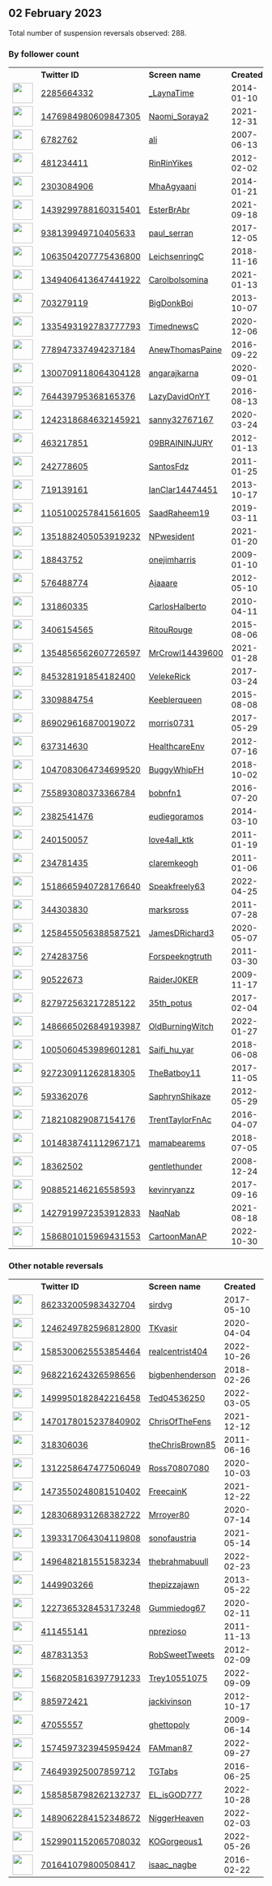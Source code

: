 
## 02 February 2023
Total number of suspension reversals observed: 288.

### By follower count
<table><tr><th></th><th align="left">Twitter ID</th><th align="left">Screen name</th>
<th align="left">Created</th><th align="left">Status</th><th align="left">Suspended</th><th align="left">Followers</th>
<tr><td><a href="https://pbs.twimg.com/profile_images/1620593273692643328/2BjX4gpP_normal.jpg"><img src="https://pbs.twimg.com/profile_images/1620593273692643328/2BjX4gpP_normal.jpg" width="40px" height="40px" align="center"/></a></td><td><a href="https://twitter.com/intent/user?user_id=2285664332">2285664332</a></td><td><a href="https://twitter.com/_LaynaTime">_LaynaTime</a></td><td>2014-01-10</td><td align="center"></td><td>2023-01-19</td><td>403401</td></tr>
<tr><td><a href="https://pbs.twimg.com/profile_images/1624492045778792453/Xs-lWnED_normal.jpg"><img src="https://pbs.twimg.com/profile_images/1624492045778792453/Xs-lWnED_normal.jpg" width="40px" height="40px" align="center"/></a></td><td><a href="https://twitter.com/intent/user?user_id=1476984980609847305">1476984980609847305</a></td><td><a href="https://twitter.com/Naomi_Soraya2">Naomi_Soraya2</a></td><td>2021-12-31</td><td align="center"></td><td>2023-01-01</td><td>213176</td></tr>
<tr><td><a href="https://pbs.twimg.com/profile_images/1305817044240261121/xWwXL2P3_normal.jpg"><img src="https://pbs.twimg.com/profile_images/1305817044240261121/xWwXL2P3_normal.jpg" width="40px" height="40px" align="center"/></a></td><td><a href="https://twitter.com/intent/user?user_id=6782762">6782762</a></td><td><a href="https://twitter.com/ali">ali</a></td><td>2007-06-13</td><td align="center">🚫</td><td>2023-01-25</td><td>173031</td></tr>
<tr><td><a href="https://pbs.twimg.com/profile_images/1639793593648021506/ub3xSLZk_normal.jpg"><img src="https://pbs.twimg.com/profile_images/1639793593648021506/ub3xSLZk_normal.jpg" width="40px" height="40px" align="center"/></a></td><td><a href="https://twitter.com/intent/user?user_id=481234411">481234411</a></td><td><a href="https://twitter.com/RinRinYikes">RinRinYikes</a></td><td>2012-02-02</td><td align="center"></td><td>2022-12-31</td><td>92532</td></tr>
<tr><td><a href="https://pbs.twimg.com/profile_images/1633741176212946944/5onxIcRf_normal.jpg"><img src="https://pbs.twimg.com/profile_images/1633741176212946944/5onxIcRf_normal.jpg" width="40px" height="40px" align="center"/></a></td><td><a href="https://twitter.com/intent/user?user_id=2303084906">2303084906</a></td><td><a href="https://twitter.com/MhaAgyaani">MhaAgyaani</a></td><td>2014-01-21</td><td align="center"></td><td>2022-07-20</td><td>37701</td></tr>
<tr><td><a href="https://pbs.twimg.com/profile_images/1524555658456182786/ihrTLnDP_normal.jpg"><img src="https://pbs.twimg.com/profile_images/1524555658456182786/ihrTLnDP_normal.jpg" width="40px" height="40px" align="center"/></a></td><td><a href="https://twitter.com/intent/user?user_id=1439299788160315401">1439299788160315401</a></td><td><a href="https://twitter.com/EsterBrAbr">EsterBrAbr</a></td><td>2021-09-18</td><td align="center"></td><td>2022-07-22</td><td>30070</td></tr>
<tr><td><a href="https://pbs.twimg.com/profile_images/1621076493311918080/bVlssH8Z_normal.jpg"><img src="https://pbs.twimg.com/profile_images/1621076493311918080/bVlssH8Z_normal.jpg" width="40px" height="40px" align="center"/></a></td><td><a href="https://twitter.com/intent/user?user_id=938139949710405633">938139949710405633</a></td><td><a href="https://twitter.com/paul_serran">paul_serran</a></td><td>2017-12-05</td><td align="center"></td><td></td><td>29325</td></tr>
<tr><td><a href="https://pbs.twimg.com/profile_images/1532718946570346496/Edgof983_normal.jpg"><img src="https://pbs.twimg.com/profile_images/1532718946570346496/Edgof983_normal.jpg" width="40px" height="40px" align="center"/></a></td><td><a href="https://twitter.com/intent/user?user_id=1063504207775436800">1063504207775436800</a></td><td><a href="https://twitter.com/LeichsenringC">LeichsenringC</a></td><td>2018-11-16</td><td align="center"></td><td>2022-07-23</td><td>26813</td></tr>
<tr><td><a href="https://pbs.twimg.com/profile_images/1647559734445088768/iyH_qF2U_normal.jpg"><img src="https://pbs.twimg.com/profile_images/1647559734445088768/iyH_qF2U_normal.jpg" width="40px" height="40px" align="center"/></a></td><td><a href="https://twitter.com/intent/user?user_id=1349406413647441922">1349406413647441922</a></td><td><a href="https://twitter.com/Carolbolsomina">Carolbolsomina</a></td><td>2021-01-13</td><td align="center"></td><td>2022-11-09</td><td>23585</td></tr>
<tr><td><a href="https://pbs.twimg.com/profile_images/1648191000915877888/OQXCRH1m_normal.jpg"><img src="https://pbs.twimg.com/profile_images/1648191000915877888/OQXCRH1m_normal.jpg" width="40px" height="40px" align="center"/></a></td><td><a href="https://twitter.com/intent/user?user_id=703279119">703279119</a></td><td><a href="https://twitter.com/BigDonkBoi">BigDonkBoi</a></td><td>2013-10-07</td><td align="center"></td><td>2022-11-20</td><td>7384</td></tr>
<tr><td><a href="https://pbs.twimg.com/profile_images/1335495666903121920/Y8rQ6v9R_normal.jpg"><img src="https://pbs.twimg.com/profile_images/1335495666903121920/Y8rQ6v9R_normal.jpg" width="40px" height="40px" align="center"/></a></td><td><a href="https://twitter.com/intent/user?user_id=1335493192783777793">1335493192783777793</a></td><td><a href="https://twitter.com/TimednewsC">TimednewsC</a></td><td>2020-12-06</td><td align="center"></td><td>2023-01-19</td><td>6096</td></tr>
<tr><td><a href="https://pbs.twimg.com/profile_images/778957429778292736/VEe6DHY9_normal.jpg"><img src="https://pbs.twimg.com/profile_images/778957429778292736/VEe6DHY9_normal.jpg" width="40px" height="40px" align="center"/></a></td><td><a href="https://twitter.com/intent/user?user_id=778947337494237184">778947337494237184</a></td><td><a href="https://twitter.com/AnewThomasPaine">AnewThomasPaine</a></td><td>2016-09-22</td><td align="center"></td><td></td><td>6041</td></tr>
<tr><td><a href="https://pbs.twimg.com/profile_images/1645637566065156096/EpbTIu-K_normal.jpg"><img src="https://pbs.twimg.com/profile_images/1645637566065156096/EpbTIu-K_normal.jpg" width="40px" height="40px" align="center"/></a></td><td><a href="https://twitter.com/intent/user?user_id=1300709118064304128">1300709118064304128</a></td><td><a href="https://twitter.com/angarajkarna">angarajkarna</a></td><td>2020-09-01</td><td align="center"></td><td>2022-11-26</td><td>5878</td></tr>
<tr><td><a href="https://pbs.twimg.com/profile_images/1600336479594610690/32T7bq0B_normal.jpg"><img src="https://pbs.twimg.com/profile_images/1600336479594610690/32T7bq0B_normal.jpg" width="40px" height="40px" align="center"/></a></td><td><a href="https://twitter.com/intent/user?user_id=764439795368165376">764439795368165376</a></td><td><a href="https://twitter.com/LazyDavidOnYT">LazyDavidOnYT</a></td><td>2016-08-13</td><td align="center"></td><td>2023-01-23</td><td>5571</td></tr>
<tr><td><a href="https://pbs.twimg.com/profile_images/1495980204933582849/77PcHgQ4_normal.jpg"><img src="https://pbs.twimg.com/profile_images/1495980204933582849/77PcHgQ4_normal.jpg" width="40px" height="40px" align="center"/></a></td><td><a href="https://twitter.com/intent/user?user_id=1242318684632145921">1242318684632145921</a></td><td><a href="https://twitter.com/sanny32767167">sanny32767167</a></td><td>2020-03-24</td><td align="center"></td><td>2022-11-26</td><td>5423</td></tr>
<tr><td><a href="https://pbs.twimg.com/profile_images/1652034728537497610/d9Byf0wx_normal.jpg"><img src="https://pbs.twimg.com/profile_images/1652034728537497610/d9Byf0wx_normal.jpg" width="40px" height="40px" align="center"/></a></td><td><a href="https://twitter.com/intent/user?user_id=463217851">463217851</a></td><td><a href="https://twitter.com/09BRAININJURY">09BRAININJURY</a></td><td>2012-01-13</td><td align="center"></td><td></td><td>5136</td></tr>
<tr><td><a href="https://pbs.twimg.com/profile_images/1531707032105103361/qa5s3z39_normal.jpg"><img src="https://pbs.twimg.com/profile_images/1531707032105103361/qa5s3z39_normal.jpg" width="40px" height="40px" align="center"/></a></td><td><a href="https://twitter.com/intent/user?user_id=242778605">242778605</a></td><td><a href="https://twitter.com/SantosFdz">SantosFdz</a></td><td>2011-01-25</td><td align="center"></td><td>2022-11-06</td><td>4268</td></tr>
<tr><td><a href="https://pbs.twimg.com/profile_images/1644953685129060352/4K5SdHBe_normal.jpg"><img src="https://pbs.twimg.com/profile_images/1644953685129060352/4K5SdHBe_normal.jpg" width="40px" height="40px" align="center"/></a></td><td><a href="https://twitter.com/intent/user?user_id=719139161">719139161</a></td><td><a href="https://twitter.com/IanClar14474451">IanClar14474451</a></td><td>2013-10-17</td><td align="center"></td><td>2022-11-08</td><td>4245</td></tr>
<tr><td><a href="https://pbs.twimg.com/profile_images/1449753608363380742/xCPeOCRA_normal.jpg"><img src="https://pbs.twimg.com/profile_images/1449753608363380742/xCPeOCRA_normal.jpg" width="40px" height="40px" align="center"/></a></td><td><a href="https://twitter.com/intent/user?user_id=1105100257841561605">1105100257841561605</a></td><td><a href="https://twitter.com/SaadRaheem19">SaadRaheem19</a></td><td>2019-03-11</td><td align="center"></td><td>2022-09-12</td><td>4018</td></tr>
<tr><td><a href="https://pbs.twimg.com/profile_images/1470540525002444804/jL0GmDq3_normal.jpg"><img src="https://pbs.twimg.com/profile_images/1470540525002444804/jL0GmDq3_normal.jpg" width="40px" height="40px" align="center"/></a></td><td><a href="https://twitter.com/intent/user?user_id=1351882405053919232">1351882405053919232</a></td><td><a href="https://twitter.com/NPwesident">NPwesident</a></td><td>2021-01-20</td><td align="center"></td><td>2022-12-28</td><td>4011</td></tr>
<tr><td><a href="https://pbs.twimg.com/profile_images/1623717516072652805/hOY4i_9O_normal.jpg"><img src="https://pbs.twimg.com/profile_images/1623717516072652805/hOY4i_9O_normal.jpg" width="40px" height="40px" align="center"/></a></td><td><a href="https://twitter.com/intent/user?user_id=18843752">18843752</a></td><td><a href="https://twitter.com/onejimharris">onejimharris</a></td><td>2009-01-10</td><td align="center"></td><td></td><td>3932</td></tr>
<tr><td><a href="https://pbs.twimg.com/profile_images/1628495541922414592/QjR5UnOw_normal.jpg"><img src="https://pbs.twimg.com/profile_images/1628495541922414592/QjR5UnOw_normal.jpg" width="40px" height="40px" align="center"/></a></td><td><a href="https://twitter.com/intent/user?user_id=576488774">576488774</a></td><td><a href="https://twitter.com/Ajaaare">Ajaaare</a></td><td>2012-05-10</td><td align="center"></td><td>2023-01-11</td><td>3809</td></tr>
<tr><td><a href="https://pbs.twimg.com/profile_images/1286129368096440321/jUKIUP90_normal.jpg"><img src="https://pbs.twimg.com/profile_images/1286129368096440321/jUKIUP90_normal.jpg" width="40px" height="40px" align="center"/></a></td><td><a href="https://twitter.com/intent/user?user_id=131860335">131860335</a></td><td><a href="https://twitter.com/CarlosHalberto">CarlosHalberto</a></td><td>2010-04-11</td><td align="center"></td><td>2022-12-06</td><td>3743</td></tr>
<tr><td><a href="https://pbs.twimg.com/profile_images/1567536034526777348/BKSQVs4O_normal.jpg"><img src="https://pbs.twimg.com/profile_images/1567536034526777348/BKSQVs4O_normal.jpg" width="40px" height="40px" align="center"/></a></td><td><a href="https://twitter.com/intent/user?user_id=3406154565">3406154565</a></td><td><a href="https://twitter.com/RitouRouge">RitouRouge</a></td><td>2015-08-06</td><td align="center"></td><td>2023-01-11</td><td>3686</td></tr>
<tr><td><a href="https://abs.twimg.com/sticky/default_profile_images/default_profile_normal.png"><img src="https://abs.twimg.com/sticky/default_profile_images/default_profile_normal.png" width="40px" height="40px" align="center"/></a></td><td><a href="https://twitter.com/intent/user?user_id=1354856562607726597">1354856562607726597</a></td><td><a href="https://twitter.com/MrCrowl14439600">MrCrowl14439600</a></td><td>2021-01-28</td><td align="center"></td><td>2022-05-14</td><td>3070</td></tr>
<tr><td><a href="https://pbs.twimg.com/profile_images/1596689405275774978/XDI8cDGe_normal.jpg"><img src="https://pbs.twimg.com/profile_images/1596689405275774978/XDI8cDGe_normal.jpg" width="40px" height="40px" align="center"/></a></td><td><a href="https://twitter.com/intent/user?user_id=845328191854182400">845328191854182400</a></td><td><a href="https://twitter.com/VelekeRick">VelekeRick</a></td><td>2017-03-24</td><td align="center"></td><td>2023-01-11</td><td>3047</td></tr>
<tr><td><a href="https://pbs.twimg.com/profile_images/1621378528200515586/8CI6RvEF_normal.jpg"><img src="https://pbs.twimg.com/profile_images/1621378528200515586/8CI6RvEF_normal.jpg" width="40px" height="40px" align="center"/></a></td><td><a href="https://twitter.com/intent/user?user_id=3309884754">3309884754</a></td><td><a href="https://twitter.com/Keeblerqueen">Keeblerqueen</a></td><td>2015-08-08</td><td align="center"></td><td></td><td>2687</td></tr>
<tr><td><a href="https://pbs.twimg.com/profile_images/1212706595328577540/sTo7i_Ee_normal.jpg"><img src="https://pbs.twimg.com/profile_images/1212706595328577540/sTo7i_Ee_normal.jpg" width="40px" height="40px" align="center"/></a></td><td><a href="https://twitter.com/intent/user?user_id=869029616870019072">869029616870019072</a></td><td><a href="https://twitter.com/morris0731">morris0731</a></td><td>2017-05-29</td><td align="center"></td><td>2023-01-11</td><td>2441</td></tr>
<tr><td><a href="https://pbs.twimg.com/profile_images/1067353500626096128/aOWNeo5T_normal.jpg"><img src="https://pbs.twimg.com/profile_images/1067353500626096128/aOWNeo5T_normal.jpg" width="40px" height="40px" align="center"/></a></td><td><a href="https://twitter.com/intent/user?user_id=637314630">637314630</a></td><td><a href="https://twitter.com/HealthcareEnv">HealthcareEnv</a></td><td>2012-07-16</td><td align="center"></td><td>2023-01-18</td><td>2385</td></tr>
<tr><td><a href="https://pbs.twimg.com/profile_images/1485692285165752321/zNsQMXft_normal.jpg"><img src="https://pbs.twimg.com/profile_images/1485692285165752321/zNsQMXft_normal.jpg" width="40px" height="40px" align="center"/></a></td><td><a href="https://twitter.com/intent/user?user_id=1047083064734699520">1047083064734699520</a></td><td><a href="https://twitter.com/BuggyWhipFH">BuggyWhipFH</a></td><td>2018-10-02</td><td align="center"></td><td>2022-12-25</td><td>2195</td></tr>
<tr><td><a href="https://pbs.twimg.com/profile_images/1621501019279577095/QhHag0eR_normal.jpg"><img src="https://pbs.twimg.com/profile_images/1621501019279577095/QhHag0eR_normal.jpg" width="40px" height="40px" align="center"/></a></td><td><a href="https://twitter.com/intent/user?user_id=755893080373366784">755893080373366784</a></td><td><a href="https://twitter.com/bobnfn1">bobnfn1</a></td><td>2016-07-20</td><td align="center"></td><td></td><td>2137</td></tr>
<tr><td><a href="https://pbs.twimg.com/profile_images/1618196828276539392/cEtXBmQJ_normal.jpg"><img src="https://pbs.twimg.com/profile_images/1618196828276539392/cEtXBmQJ_normal.jpg" width="40px" height="40px" align="center"/></a></td><td><a href="https://twitter.com/intent/user?user_id=2382541476">2382541476</a></td><td><a href="https://twitter.com/eudiegoramos">eudiegoramos</a></td><td>2014-03-10</td><td align="center"></td><td>2022-11-04</td><td>2070</td></tr>
<tr><td><a href="https://pbs.twimg.com/profile_images/1658894098139615233/b7MeOIJK_normal.jpg"><img src="https://pbs.twimg.com/profile_images/1658894098139615233/b7MeOIJK_normal.jpg" width="40px" height="40px" align="center"/></a></td><td><a href="https://twitter.com/intent/user?user_id=240150057">240150057</a></td><td><a href="https://twitter.com/love4all_ktk">love4all_ktk</a></td><td>2011-01-19</td><td align="center"></td><td>2023-01-25</td><td>1942</td></tr>
<tr><td><a href="https://pbs.twimg.com/profile_images/670045692308668417/PlSlXg4B_normal.jpg"><img src="https://pbs.twimg.com/profile_images/670045692308668417/PlSlXg4B_normal.jpg" width="40px" height="40px" align="center"/></a></td><td><a href="https://twitter.com/intent/user?user_id=234781435">234781435</a></td><td><a href="https://twitter.com/claremkeogh">claremkeogh</a></td><td>2011-01-06</td><td align="center"></td><td>2022-12-05</td><td>1802</td></tr>
<tr><td><a href="https://pbs.twimg.com/profile_images/1627707613335912452/LQ6QwcfD_normal.jpg"><img src="https://pbs.twimg.com/profile_images/1627707613335912452/LQ6QwcfD_normal.jpg" width="40px" height="40px" align="center"/></a></td><td><a href="https://twitter.com/intent/user?user_id=1518665940728176640">1518665940728176640</a></td><td><a href="https://twitter.com/Speakfreely63">Speakfreely63</a></td><td>2022-04-25</td><td align="center">🚫</td><td>2022-11-24</td><td>1801</td></tr>
<tr><td><a href="https://pbs.twimg.com/profile_images/935579976262406147/E-lpUKrr_normal.jpg"><img src="https://pbs.twimg.com/profile_images/935579976262406147/E-lpUKrr_normal.jpg" width="40px" height="40px" align="center"/></a></td><td><a href="https://twitter.com/intent/user?user_id=344303830">344303830</a></td><td><a href="https://twitter.com/marksross">marksross</a></td><td>2011-07-28</td><td align="center"></td><td>2022-11-04</td><td>1765</td></tr>
<tr><td><a href="https://pbs.twimg.com/profile_images/1424804141763805189/i6Ji7jRC_normal.jpg"><img src="https://pbs.twimg.com/profile_images/1424804141763805189/i6Ji7jRC_normal.jpg" width="40px" height="40px" align="center"/></a></td><td><a href="https://twitter.com/intent/user?user_id=1258455056388587521">1258455056388587521</a></td><td><a href="https://twitter.com/JamesDRichard3">JamesDRichard3</a></td><td>2020-05-07</td><td align="center"></td><td>2022-12-09</td><td>1712</td></tr>
<tr><td><a href="https://pbs.twimg.com/profile_images/1000385927204585474/TyPNxy5T_normal.jpg"><img src="https://pbs.twimg.com/profile_images/1000385927204585474/TyPNxy5T_normal.jpg" width="40px" height="40px" align="center"/></a></td><td><a href="https://twitter.com/intent/user?user_id=274283756">274283756</a></td><td><a href="https://twitter.com/Forspeekngtruth">Forspeekngtruth</a></td><td>2011-03-30</td><td align="center"></td><td></td><td>1680</td></tr>
<tr><td><a href="https://pbs.twimg.com/profile_images/1598060871007494144/VGQQgKiR_normal.jpg"><img src="https://pbs.twimg.com/profile_images/1598060871007494144/VGQQgKiR_normal.jpg" width="40px" height="40px" align="center"/></a></td><td><a href="https://twitter.com/intent/user?user_id=90522673">90522673</a></td><td><a href="https://twitter.com/RaiderJ0KER">RaiderJ0KER</a></td><td>2009-11-17</td><td align="center"></td><td>2023-01-09</td><td>1567</td></tr>
<tr><td><a href="https://pbs.twimg.com/profile_images/1619148880666394625/0V2B374V_normal.jpg"><img src="https://pbs.twimg.com/profile_images/1619148880666394625/0V2B374V_normal.jpg" width="40px" height="40px" align="center"/></a></td><td><a href="https://twitter.com/intent/user?user_id=827972563217285122">827972563217285122</a></td><td><a href="https://twitter.com/35th_potus">35th_potus</a></td><td>2017-02-04</td><td align="center"></td><td>2022-11-25</td><td>1427</td></tr>
<tr><td><a href="https://pbs.twimg.com/profile_images/1524484943325405185/ONRj7ell_normal.jpg"><img src="https://pbs.twimg.com/profile_images/1524484943325405185/ONRj7ell_normal.jpg" width="40px" height="40px" align="center"/></a></td><td><a href="https://twitter.com/intent/user?user_id=1486665026849193987">1486665026849193987</a></td><td><a href="https://twitter.com/OldBurningWitch">OldBurningWitch</a></td><td>2022-01-27</td><td align="center"></td><td>2022-08-13</td><td>1374</td></tr>
<tr><td><a href="https://pbs.twimg.com/profile_images/1589209120586047488/UaPNIiK2_normal.jpg"><img src="https://pbs.twimg.com/profile_images/1589209120586047488/UaPNIiK2_normal.jpg" width="40px" height="40px" align="center"/></a></td><td><a href="https://twitter.com/intent/user?user_id=1005060453989601281">1005060453989601281</a></td><td><a href="https://twitter.com/Saifi_hu_yar">Saifi_hu_yar</a></td><td>2018-06-08</td><td align="center"></td><td>2023-01-14</td><td>1293</td></tr>
<tr><td><a href="https://pbs.twimg.com/profile_images/1576968736032149508/YJkNq3EH_normal.jpg"><img src="https://pbs.twimg.com/profile_images/1576968736032149508/YJkNq3EH_normal.jpg" width="40px" height="40px" align="center"/></a></td><td><a href="https://twitter.com/intent/user?user_id=927230911262818305">927230911262818305</a></td><td><a href="https://twitter.com/TheBatboy11">TheBatboy11</a></td><td>2017-11-05</td><td align="center"></td><td>2023-01-28</td><td>1285</td></tr>
<tr><td><a href="https://pbs.twimg.com/profile_images/1532838914087608320/1bfwI6Iw_normal.jpg"><img src="https://pbs.twimg.com/profile_images/1532838914087608320/1bfwI6Iw_normal.jpg" width="40px" height="40px" align="center"/></a></td><td><a href="https://twitter.com/intent/user?user_id=593362076">593362076</a></td><td><a href="https://twitter.com/SaphrynShikaze">SaphrynShikaze</a></td><td>2012-05-29</td><td align="center"></td><td>2023-01-27</td><td>1267</td></tr>
<tr><td><a href="https://pbs.twimg.com/profile_images/1655375616227835904/GxeXdqfn_normal.jpg"><img src="https://pbs.twimg.com/profile_images/1655375616227835904/GxeXdqfn_normal.jpg" width="40px" height="40px" align="center"/></a></td><td><a href="https://twitter.com/intent/user?user_id=718210829087154176">718210829087154176</a></td><td><a href="https://twitter.com/TrentTaylorFnAc">TrentTaylorFnAc</a></td><td>2016-04-07</td><td align="center"></td><td>2022-12-29</td><td>1261</td></tr>
<tr><td><a href="https://pbs.twimg.com/profile_images/1530571053814239234/sgze3Fe5_normal.jpg"><img src="https://pbs.twimg.com/profile_images/1530571053814239234/sgze3Fe5_normal.jpg" width="40px" height="40px" align="center"/></a></td><td><a href="https://twitter.com/intent/user?user_id=1014838741112967171">1014838741112967171</a></td><td><a href="https://twitter.com/mamabearems">mamabearems</a></td><td>2018-07-05</td><td align="center"></td><td>2022-10-11</td><td>1252</td></tr>
<tr><td><a href="https://pbs.twimg.com/profile_images/1170682591009234944/PoxTcEro_normal.jpg"><img src="https://pbs.twimg.com/profile_images/1170682591009234944/PoxTcEro_normal.jpg" width="40px" height="40px" align="center"/></a></td><td><a href="https://twitter.com/intent/user?user_id=18362502">18362502</a></td><td><a href="https://twitter.com/gentlethunder">gentlethunder</a></td><td>2008-12-24</td><td align="center"></td><td></td><td>1226</td></tr>
<tr><td><a href="https://pbs.twimg.com/profile_images/1529637113549008896/vAH26oYw_normal.jpg"><img src="https://pbs.twimg.com/profile_images/1529637113549008896/vAH26oYw_normal.jpg" width="40px" height="40px" align="center"/></a></td><td><a href="https://twitter.com/intent/user?user_id=908852146216558593">908852146216558593</a></td><td><a href="https://twitter.com/kevinryanzz">kevinryanzz</a></td><td>2017-09-16</td><td align="center">🚫</td><td>2022-12-27</td><td>1218</td></tr>
<tr><td><a href="https://pbs.twimg.com/profile_images/1502214302639476740/jjffNZxT_normal.jpg"><img src="https://pbs.twimg.com/profile_images/1502214302639476740/jjffNZxT_normal.jpg" width="40px" height="40px" align="center"/></a></td><td><a href="https://twitter.com/intent/user?user_id=1427919972353912833">1427919972353912833</a></td><td><a href="https://twitter.com/NaqNab">NaqNab</a></td><td>2021-08-18</td><td align="center"></td><td>2022-11-17</td><td>1199</td></tr>
<tr><td><a href="https://pbs.twimg.com/profile_images/1586801178737795074/ZeC-x2jB_normal.jpg"><img src="https://pbs.twimg.com/profile_images/1586801178737795074/ZeC-x2jB_normal.jpg" width="40px" height="40px" align="center"/></a></td><td><a href="https://twitter.com/intent/user?user_id=1586801015969431553">1586801015969431553</a></td><td><a href="https://twitter.com/CartoonManAP">CartoonManAP</a></td><td>2022-10-30</td><td align="center">🚫</td><td>2023-01-29</td><td>1193</td></tr>
</table>

### Other notable reversals
<table><tr><th></th><th align="left">Twitter ID</th><th align="left">Screen name</th>
<th align="left">Created</th><th align="left">Status</th><th align="left">Suspended</th><th align="left">Followers</th>
<tr><td><a href="https://pbs.twimg.com/profile_images/1635509476391362562/iCSmHyMZ_normal.jpg"><img src="https://pbs.twimg.com/profile_images/1635509476391362562/iCSmHyMZ_normal.jpg" width="40px" height="40px" align="center"/></a></td><td><a href="https://twitter.com/intent/user?user_id=862332005983432704">862332005983432704</a></td><td><a href="https://twitter.com/sirdvg">sirdvg</a></td><td>2017-05-10</td><td align="center">🔒</td><td>2022-12-07</td><td>424</td></tr>
<tr><td><a href="https://pbs.twimg.com/profile_images/1270744423287193600/07dZkXPh_normal.jpg"><img src="https://pbs.twimg.com/profile_images/1270744423287193600/07dZkXPh_normal.jpg" width="40px" height="40px" align="center"/></a></td><td><a href="https://twitter.com/intent/user?user_id=1246249782596812800">1246249782596812800</a></td><td><a href="https://twitter.com/TKvasir">TKvasir</a></td><td>2020-04-04</td><td align="center"></td><td>2023-01-30</td><td>107</td></tr>
<tr><td><a href="https://pbs.twimg.com/profile_images/1600761656996466688/WzDYpHwa_normal.jpg"><img src="https://pbs.twimg.com/profile_images/1600761656996466688/WzDYpHwa_normal.jpg" width="40px" height="40px" align="center"/></a></td><td><a href="https://twitter.com/intent/user?user_id=1585300625553854464">1585300625553854464</a></td><td><a href="https://twitter.com/realcentrist404">realcentrist404</a></td><td>2022-10-26</td><td align="center"></td><td>2022-12-21</td><td>443</td></tr>
<tr><td><a href="https://pbs.twimg.com/profile_images/1656903431963959298/amlqO-Gl_normal.jpg"><img src="https://pbs.twimg.com/profile_images/1656903431963959298/amlqO-Gl_normal.jpg" width="40px" height="40px" align="center"/></a></td><td><a href="https://twitter.com/intent/user?user_id=968221624326598656">968221624326598656</a></td><td><a href="https://twitter.com/bigbenhenderson">bigbenhenderson</a></td><td>2018-02-26</td><td align="center">🔒</td><td>2022-12-27</td><td>1050</td></tr>
<tr><td><a href="https://pbs.twimg.com/profile_images/1557156541735788544/7wHWKKPD_normal.jpg"><img src="https://pbs.twimg.com/profile_images/1557156541735788544/7wHWKKPD_normal.jpg" width="40px" height="40px" align="center"/></a></td><td><a href="https://twitter.com/intent/user?user_id=1499950182842216458">1499950182842216458</a></td><td><a href="https://twitter.com/Ted04536250">Ted04536250</a></td><td>2022-03-05</td><td align="center"></td><td>2022-10-27</td><td>476</td></tr>
<tr><td><a href="https://pbs.twimg.com/profile_images/1484255254841602055/J4ZX0GNH_normal.jpg"><img src="https://pbs.twimg.com/profile_images/1484255254841602055/J4ZX0GNH_normal.jpg" width="40px" height="40px" align="center"/></a></td><td><a href="https://twitter.com/intent/user?user_id=1470178015237840902">1470178015237840902</a></td><td><a href="https://twitter.com/ChrisOfTheFens">ChrisOfTheFens</a></td><td>2021-12-12</td><td align="center"></td><td>2023-01-15</td><td>115</td></tr>
<tr><td><a href="https://pbs.twimg.com/profile_images/1658619088518758400/zArkyaHB_normal.jpg"><img src="https://pbs.twimg.com/profile_images/1658619088518758400/zArkyaHB_normal.jpg" width="40px" height="40px" align="center"/></a></td><td><a href="https://twitter.com/intent/user?user_id=318306036">318306036</a></td><td><a href="https://twitter.com/theChrisBrown85">theChrisBrown85</a></td><td>2011-06-16</td><td align="center"></td><td>2023-01-17</td><td>307</td></tr>
<tr><td><a href="https://pbs.twimg.com/profile_images/1629753091980681217/ewlsUaCf_normal.jpg"><img src="https://pbs.twimg.com/profile_images/1629753091980681217/ewlsUaCf_normal.jpg" width="40px" height="40px" align="center"/></a></td><td><a href="https://twitter.com/intent/user?user_id=1312258647477506049">1312258647477506049</a></td><td><a href="https://twitter.com/Ross70807080">Ross70807080</a></td><td>2020-10-03</td><td align="center">🚫</td><td>2023-01-04</td><td>369</td></tr>
<tr><td><a href="https://pbs.twimg.com/profile_images/1569643687382253575/G0PfKppn_normal.jpg"><img src="https://pbs.twimg.com/profile_images/1569643687382253575/G0PfKppn_normal.jpg" width="40px" height="40px" align="center"/></a></td><td><a href="https://twitter.com/intent/user?user_id=1473550248081510402">1473550248081510402</a></td><td><a href="https://twitter.com/FreecainK">FreecainK</a></td><td>2021-12-22</td><td align="center"></td><td>2022-12-25</td><td>74</td></tr>
<tr><td><a href="https://pbs.twimg.com/profile_images/1283069736876740609/V3xhXt-a_normal.jpg"><img src="https://pbs.twimg.com/profile_images/1283069736876740609/V3xhXt-a_normal.jpg" width="40px" height="40px" align="center"/></a></td><td><a href="https://twitter.com/intent/user?user_id=1283068931268382722">1283068931268382722</a></td><td><a href="https://twitter.com/Mrroyer80">Mrroyer80</a></td><td>2020-07-14</td><td align="center"></td><td>2022-12-29</td><td>47</td></tr>
<tr><td><a href="https://pbs.twimg.com/profile_images/1393318609452158978/HllZv4VO_normal.jpg"><img src="https://pbs.twimg.com/profile_images/1393318609452158978/HllZv4VO_normal.jpg" width="40px" height="40px" align="center"/></a></td><td><a href="https://twitter.com/intent/user?user_id=1393317064304119808">1393317064304119808</a></td><td><a href="https://twitter.com/sonofaustria">sonofaustria</a></td><td>2021-05-14</td><td align="center"></td><td>2022-12-24</td><td>303</td></tr>
<tr><td><a href="https://pbs.twimg.com/profile_images/1590142181527810048/NV2ZCcpy_normal.jpg"><img src="https://pbs.twimg.com/profile_images/1590142181527810048/NV2ZCcpy_normal.jpg" width="40px" height="40px" align="center"/></a></td><td><a href="https://twitter.com/intent/user?user_id=1496482181551583234">1496482181551583234</a></td><td><a href="https://twitter.com/thebrahmabuull">thebrahmabuull</a></td><td>2022-02-23</td><td align="center"></td><td>2022-12-01</td><td>204</td></tr>
<tr><td><a href="https://pbs.twimg.com/profile_images/1648486988847390722/fb5jDvBO_normal.jpg"><img src="https://pbs.twimg.com/profile_images/1648486988847390722/fb5jDvBO_normal.jpg" width="40px" height="40px" align="center"/></a></td><td><a href="https://twitter.com/intent/user?user_id=1449903266">1449903266</a></td><td><a href="https://twitter.com/thepizzajawn">thepizzajawn</a></td><td>2013-05-22</td><td align="center">👋</td><td>2022-12-24</td><td>389</td></tr>
<tr><td><a href="https://abs.twimg.com/sticky/default_profile_images/default_profile_normal.png"><img src="https://abs.twimg.com/sticky/default_profile_images/default_profile_normal.png" width="40px" height="40px" align="center"/></a></td><td><a href="https://twitter.com/intent/user?user_id=1227365328453173248">1227365328453173248</a></td><td><a href="https://twitter.com/Gummiedog67">Gummiedog67</a></td><td>2020-02-11</td><td align="center"></td><td>2023-01-04</td><td>677</td></tr>
<tr><td><a href="https://pbs.twimg.com/profile_images/1626399659638898692/w5yn3TW__normal.jpg"><img src="https://pbs.twimg.com/profile_images/1626399659638898692/w5yn3TW__normal.jpg" width="40px" height="40px" align="center"/></a></td><td><a href="https://twitter.com/intent/user?user_id=411455141">411455141</a></td><td><a href="https://twitter.com/nprezioso">nprezioso</a></td><td>2011-11-13</td><td align="center">🔒</td><td>2023-01-18</td><td>1</td></tr>
<tr><td><a href="https://pbs.twimg.com/profile_images/1571215091831275522/cJcvLW6O_normal.jpg"><img src="https://pbs.twimg.com/profile_images/1571215091831275522/cJcvLW6O_normal.jpg" width="40px" height="40px" align="center"/></a></td><td><a href="https://twitter.com/intent/user?user_id=487831353">487831353</a></td><td><a href="https://twitter.com/RobSweetTweets">RobSweetTweets</a></td><td>2012-02-09</td><td align="center"></td><td>2022-12-16</td><td>168</td></tr>
<tr><td><a href="https://pbs.twimg.com/profile_images/1568446695637241856/13g4Olak_normal.jpg"><img src="https://pbs.twimg.com/profile_images/1568446695637241856/13g4Olak_normal.jpg" width="40px" height="40px" align="center"/></a></td><td><a href="https://twitter.com/intent/user?user_id=1568205816397791233">1568205816397791233</a></td><td><a href="https://twitter.com/Trey10551075">Trey10551075</a></td><td>2022-09-09</td><td align="center"></td><td>2023-01-20</td><td>292</td></tr>
<tr><td><a href="https://pbs.twimg.com/profile_images/783091280070844416/A2z3MAFM_normal.jpg"><img src="https://pbs.twimg.com/profile_images/783091280070844416/A2z3MAFM_normal.jpg" width="40px" height="40px" align="center"/></a></td><td><a href="https://twitter.com/intent/user?user_id=885972421">885972421</a></td><td><a href="https://twitter.com/jackivinson">jackivinson</a></td><td>2012-10-17</td><td align="center"></td><td>2022-11-22</td><td>1007</td></tr>
<tr><td><a href="https://pbs.twimg.com/profile_images/308520498/maximghetto_normal.jpg"><img src="https://pbs.twimg.com/profile_images/308520498/maximghetto_normal.jpg" width="40px" height="40px" align="center"/></a></td><td><a href="https://twitter.com/intent/user?user_id=47055557">47055557</a></td><td><a href="https://twitter.com/ghettopoly">ghettopoly</a></td><td>2009-06-14</td><td align="center"></td><td>2022-12-31</td><td>62</td></tr>
<tr><td><a href="https://pbs.twimg.com/profile_images/1648918916960247810/pBO6yge8_normal.jpg"><img src="https://pbs.twimg.com/profile_images/1648918916960247810/pBO6yge8_normal.jpg" width="40px" height="40px" align="center"/></a></td><td><a href="https://twitter.com/intent/user?user_id=1574597323945959424">1574597323945959424</a></td><td><a href="https://twitter.com/FAMman87">FAMman87</a></td><td>2022-09-27</td><td align="center"></td><td>2023-01-28</td><td>221</td></tr>
<tr><td><a href="https://pbs.twimg.com/profile_images/1031636267895803904/re33XICU_normal.jpg"><img src="https://pbs.twimg.com/profile_images/1031636267895803904/re33XICU_normal.jpg" width="40px" height="40px" align="center"/></a></td><td><a href="https://twitter.com/intent/user?user_id=746493925007859712">746493925007859712</a></td><td><a href="https://twitter.com/TGTabs">TGTabs</a></td><td>2016-06-25</td><td align="center"></td><td>2023-01-19</td><td>68</td></tr>
<tr><td><a href="https://pbs.twimg.com/profile_images/1585859204853764098/VZodI44h_normal.jpg"><img src="https://pbs.twimg.com/profile_images/1585859204853764098/VZodI44h_normal.jpg" width="40px" height="40px" align="center"/></a></td><td><a href="https://twitter.com/intent/user?user_id=1585858798262132737">1585858798262132737</a></td><td><a href="https://twitter.com/EL_isGOD777">EL_isGOD777</a></td><td>2022-10-28</td><td align="center"></td><td>2023-01-10</td><td>270</td></tr>
<tr><td><a href="https://pbs.twimg.com/profile_images/1489062460321517570/LZm13p5H_normal.jpg"><img src="https://pbs.twimg.com/profile_images/1489062460321517570/LZm13p5H_normal.jpg" width="40px" height="40px" align="center"/></a></td><td><a href="https://twitter.com/intent/user?user_id=1489062284152348672">1489062284152348672</a></td><td><a href="https://twitter.com/NiggerHeaven">NiggerHeaven</a></td><td>2022-02-03</td><td align="center"></td><td>2022-12-10</td><td>52</td></tr>
<tr><td><a href="https://pbs.twimg.com/profile_images/1610057131520139265/-dJcwkTj_normal.jpg"><img src="https://pbs.twimg.com/profile_images/1610057131520139265/-dJcwkTj_normal.jpg" width="40px" height="40px" align="center"/></a></td><td><a href="https://twitter.com/intent/user?user_id=1529901152065708032">1529901152065708032</a></td><td><a href="https://twitter.com/KOGorgeous1">KOGorgeous1</a></td><td>2022-05-26</td><td align="center"></td><td>2023-01-08</td><td>78</td></tr>
<tr><td><a href="https://pbs.twimg.com/profile_images/1501470699277275136/L6H2HI8y_normal.jpg"><img src="https://pbs.twimg.com/profile_images/1501470699277275136/L6H2HI8y_normal.jpg" width="40px" height="40px" align="center"/></a></td><td><a href="https://twitter.com/intent/user?user_id=701641079800508417">701641079800508417</a></td><td><a href="https://twitter.com/isaac_nagbe">isaac_nagbe</a></td><td>2016-02-22</td><td align="center"></td><td>2023-01-13</td><td>149</td></tr>
</table>
